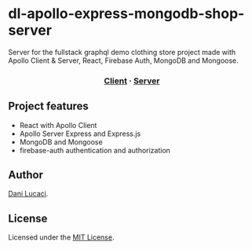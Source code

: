 # dl-apollo-express-mongodb-shop-server

Server for the fullstack graphql demo clothing store project made with Apollo
Client & Server, React, Firebase Auth, MongoDB and Mongoose.

<h3 align="center">
  <a href="https://github.com/danilucaci/dl-apollo-express-mongodb-shop-client">Client</a>
  <span> · </span>
  <a href="https://github.com/danilucaci/dl-apollo-express-mongodb-shop-server">Server</a>
</h3>

## Project features

- React with Apollo Client
- Apollo Server Express and Express.js
- MongoDB and Mongoose
- firebase-auth authentication and authorization

## Author

[Dani Lucaci](https://www.danilucaci.com/).

## License

Licensed under the [MIT License](./LICENSE).

